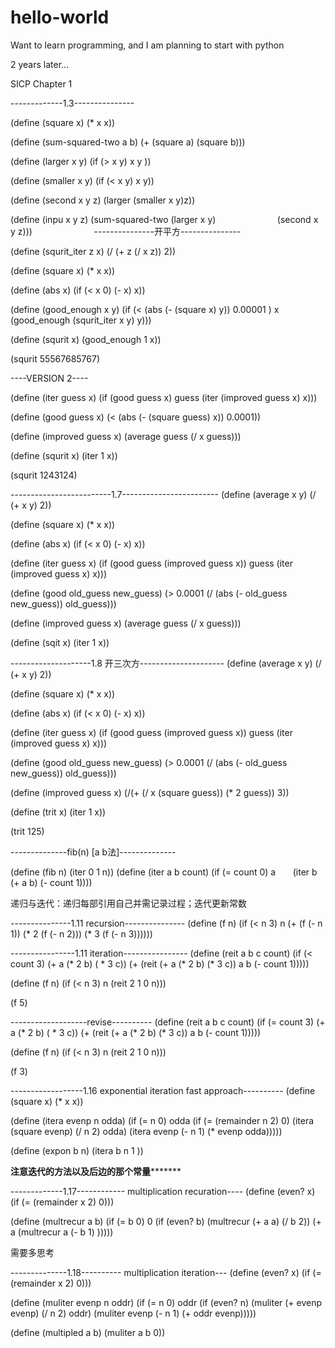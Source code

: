 # hello-world

Want to learn programming, and I am planning to start with python


2 years later...

SICP Chapter 1

-------------1.3---------------

(define (square x) (* x x))

(define (sum-squared-two a b)
        (+ (square a) (square b)))

(define (larger x y)
        (if (> x y)
            x 
            y ))

(define (smaller x y) 
        (if (< x y) 
            x 
            y))
          
(define (second x y z)
        (larger (smaller x y)z))    

(define (inpu x y z) 
        (sum-squared-two (larger x y) 
                         (second x y z)))
                         
---------------开平方---------------

(define (squrit_iter z x) 
        (/ (+ z (/ x z)) 2))

(define (square x) 
        (* x x))

(define (abs x)
        (if (< x 0)
            (- x)
            x))

(define (good_enough x y)
        (if (< (abs (- (square x) y)) 0.00001 )
            x
            (good_enough (squrit_iter x y) y)))
          
(define (squrit x)
        (good_enough 1 x))

(squrit 55567685767)

----VERSION 2----

(define (iter guess x)
        (if (good guess x)
            guess
            (iter (improved guess x) x)))

(define (good guess x)
        (< (abs (- (square guess) x)) 0.0001))
      
(define (improved guess x)
        (average guess (/ x guess)))

(define (squrit x)
        (iter 1 x))

(squrit 1243124)

-------------------------1.7------------------------
(define (average x y) 
        (/ (+ x y) 2))

(define (square x) 
        (* x x))

(define (abs x)
        (if (< x 0)
            (- x)
            x))

(define (iter guess x)
        (if (good guess (improved guess x))
        guess
        (iter (improved guess x) x)))

(define (good old_guess new_guess)
        (> 0.0001 
              (/ (abs (- old_guess new_guess)) old_guess)))
      
(define (improved guess x)
        (average guess (/ x guess)))

(define (sqit x) (iter 1 x))

--------------------1.8 开三次方---------------------
(define (average x y) 
        (/ (+ x y) 2))

(define (square x) 
        (* x x))

(define (abs x)
        (if (< x 0)
            (- x)
            x))

(define (iter guess x)
        (if (good guess (improved guess x))
        guess
        (iter (improved guess x) x)))

(define (good old_guess new_guess)
        (> 0.0001 
              (/ (abs (- old_guess new_guess)) old_guess)))
      
(define (improved guess x)
        (/(+ (/ x (square guess)) (* 2 guess)) 3))

(define (trit x) (iter 1 x))

(trit 125)

--------------fib(n) [a b法]--------------

(define (fib n)
    (iter 0 1 n))
(define (iter a b count)
    (if (= count 0)
        a 
        (iter b (+ a b) (- count 1))))

递归与迭代：递归每部引用自己并需记录过程；迭代更新常数

---------------1.11 recursion---------------
(define (f n)
         (if (< n 3)
             n 
             (+ (f (- n 1)) (* 2 (f (- n 2))) (* 3 (f (- n 3))))))

----------------1.11 iteration----------------
(define (reit a b c count)
        (if (< count 3)
            (+ a (* 2 b) ( * 3 c))
            (+ (reit (+ a (* 2 b) (* 3 c)) a b (- count 1)))))
               
(define (f n)
        (if (< n 3)
            n
            (reit 2 1 0 n)))
          
(f 5)

-------------------revise----------
(define (reit a b c count)
        (if (= count 3)
            (+ a (* 2 b) ( * 3 c))
            (+ (reit (+ a (* 2 b) (* 3 c)) a b (- count 1)))))
               
(define (f n)
        (if (< n 3)
            n
            (reit 2 1 0 n)))
          
(f 3)

------------------1.16 exponential iteration fast approach----------
(define (square x)
  (* x x))

(define (itera evenp n odda)
  (if (= n 0)
      odda
      (if (= (remainder n 2) 0)
          (itera (square evenp) (/ n 2) odda)
          (itera evenp (- n 1) (* evenp odda)))))
        
(define (expon b n)
  (itera b n 1 ))

**********注意迭代的方法以及后边的那个常量*****************

-------------1.17------------ multiplication recuration----
(define (even? x)
        (if (= (remainder x 2) 0)))
      
(define (multrecur a b)
  (if (= b 0)
      0
      (if (even? b)
          (multrecur (+ a a) (/ b 2))
          (+ a (multrecur a (- b 1) )))))

需要多思考

--------------1.18---------- multiplication iteration---
(define (even? x)
        (if (= (remainder x 2) 0)))
      
(define (muliter evenp n oddr)
  (if (= n 0)
      oddr
      (if (even? n)
        (muliter (+ evenp evenp) (/ n 2) oddr)
        (muliter evenp (- n 1) (+ oddr evenp)))))

(define (multipled a b)
  (muliter a b 0))
  
  
  















